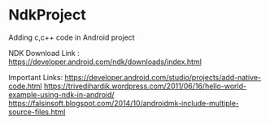 # NdkProject
Adding c,c++ code in Android project

NDK Download Link : 
https://developer.android.com/ndk/downloads/index.html

Important Links:
https://developer.android.com/studio/projects/add-native-code.html
https://trivedihardik.wordpress.com/2011/06/16/hello-world-example-using-ndk-in-android/
https://falsinsoft.blogspot.com/2014/10/androidmk-include-multiple-source-files.html
